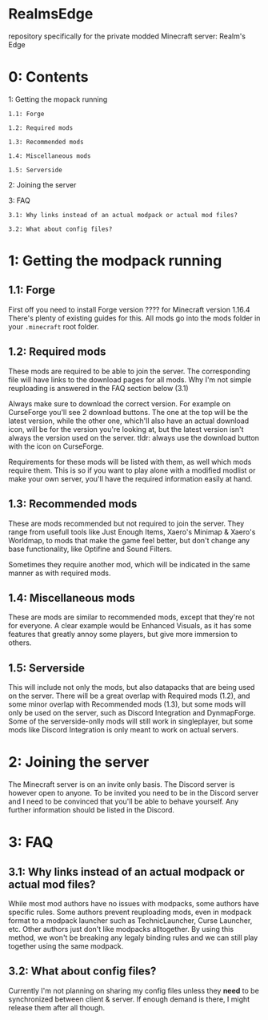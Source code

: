 # RealmsEdge
repository specifically for the private modded Minecraft server: Realm's Edge

# 0: Contents
1: Getting the mopack running

    1.1: Forge

    1.2: Required mods

    1.3: Recommended mods

    1.4: Miscellaneous mods

    1.5: Serverside

2: Joining the server

3: FAQ

    3.1: Why links instead of an actual modpack or actual mod files?
    
    3.2: What about config files?

# 1: Getting the modpack running

## 1.1: Forge
First off you need to install Forge version ???? for Minecraft version 1.16.4
There's plenty of existing guides for this.
All mods go into the mods folder in your `.minecraft` root folder.

## 1.2: Required mods
These mods are required to be able to join the server.
The corresponding file will have links to the download pages for all mods.
Why I'm not simple reuploading is answered in the FAQ section below (3.1)

Always make sure to download the correct version.
For example on CurseForge you'll see 2 download buttons.
The one at the top will be the latest version, while the other one, which'll also have an actual download icon, will be for the version you're looking at, but the latest version isn't always the version used on the server.
tldr: always use the download button with the icon on CurseForge.

Requirements for these mods will be listed with them, as well which mods require them. This is so if you want to play alone with a modified modlist or make your own server, you'll have the required information easily at hand.

## 1.3: Recommended mods
These are mods recommended but not required to join the server.
They range from usefull tools like Just Enough Items, Xaero's Minimap & Xaero's Worldmap, to mods that make the game feel better, but don't change any base functionality, like Optifine and Sound Filters.

Sometimes they require another mod, which will be indicated in the same manner as with required mods.

## 1.4: Miscellaneous mods
These are mods are similar to recommended mods, except that they're not for everyone.
A clear example would be Enhanced Visuals, as it has some features that greatly annoy some players, but give more immersion to others.

## 1.5: Serverside
This will include not only the mods, but also datapacks that are being used on the server.
There will be a great overlap with Required mods (1.2), and some minor overlap with Recommended mods (1.3), but some mods will only be used on the server, such as Discord Integration and DynmapForge.
Some of the serverside-onlly mods will still work in singleplayer, but some mods like Discord Integration is only meant to work on actual servers.

# 2: Joining the server
The Minecraft server is on an invite only basis.
The Discord server is however open to anyone.
To be invited you need to be in the Discord server and I need to be convinced that you'll be able to behave yourself.
Any further information should be listed in the Discord.

# 3: FAQ

## 3.1: Why links instead of an actual modpack or actual mod files?
While most mod authors have no issues with modpacks, some authors have specific rules.
Some authors prevent reuploading mods, even in modpack format to a modpack launcher such as TechnicLauncher, Curse Launcher, etc.
Other authors just don't like modpacks alltogether.
By using this method, we won't be breaking any legaly binding rules and we can still play together using the same modpack.

## 3.2: What about config files?
Currently I'm not planning on sharing my config files unless they **need** to be synchronized between client & server.
If enough demand is there, I might release them after all though.
